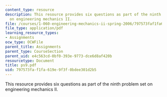 ```yaml
---
content_type: resource
description: This resource provides six questions as part of the ninth problem set
  on engineering mechanics II.
file: /courses/1-060-engineering-mechanics-ii-spring-2006/797573faf1fa619e9f3f0bdee301d2b5_ps9.pdf
file_type: application/pdf
learning_resource_types:
- Assignments
ocw_type: OCWFile
parent_title: Assignments
parent_type: CourseSection
parent_uid: e4c563cd-0bf0-393e-9773-dce6d8af420b
resourcetype: Document
title: ps9.pdf
uid: 797573fa-f1fa-619e-9f3f-0bdee301d2b5
---
```

This resource provides six questions as part of the ninth problem set on engineering mechanics II.

